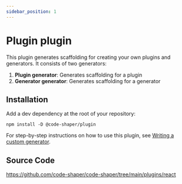 ```yaml
---
sidebar_position: 1
---
```


# Plugin plugin

This plugin generates scaffolding for creating your own plugins and generators.
It consists of two generators:

1. **Plugin generator**: Generates scaffolding for a plugin
2. **Generator generator**: Generates scaffolding for a generator

## Installation

Add a dev dependency at the root of your repository:

```shell
npm install -D @code-shaper/plugin
```

For step-by-step instructions on how to use this plugin, see
[Writing a custom generator](../getting-started/writing-a-custom-generator.md).

## Source Code

https://github.com/code-shaper/code-shaper/tree/main/plugins/react
